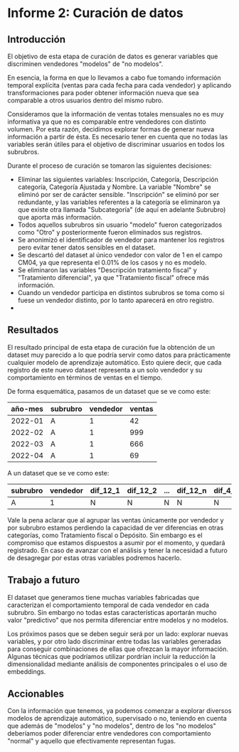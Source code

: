 # Informe 2: Curación de datos

## Introducción

El objetivo de esta etapa de curación de datos es generar variables que discriminen vendedores "modelos" de "no modelos". 

En esencia, la forma en que lo llevamos a cabo fue tomando información temporal explícita (ventas para cada fecha para cada vendedor) y aplicando transformaciones para poder obtener información nueva que sea comparable a otros usuarios dentro del mismo rubro. 

Consideramos que la información de ventas totales mensuales no es muy informativa ya que no es comparable entre vendedores con distinto volumen. Por esta razón, decidimos explorar formas de generar nueva información a partir de ésta. Es necesario tener en cuenta que no todas las variables serán útiles para el objetivo de discriminar usuarios en todos los subrubros. 

Durante el proceso de curación se tomaron las siguientes decisiones:

- Eliminar las siguientes variables: Inscripción, Categoría, Descripción categoría, Categoría Ajustada y Nombre. La variable "Nombre" se eliminó por ser de carácter sensible. "Inscripción" se eliminó por ser redundante, y las variables referentes a la categoría se eliminaron ya que existe otra llamada "Subcategoría" (de aquí en adelante Subrubro) que aporta más información.
- Todos aquellos subrubros sin usuario "modelo" fueron categorizados como "Otro" y posteriormente fueron eliminados sus registros.
- Se anonimizó el identificador de vendedor para mantener los registros pero evitar tener datos sensibles en el dataset.
- Se descartó del dataset al único vendedor con valor de 1 en el campo CM04, ya que representa el 0.01% de los casos y no es modelo.
- Se eliminaron las variables "Descripción tratamiento fiscal" y "Tratamiento diferencial", ya que "Tratamiento fiscal" ofrece más información. 
- Cuando un vendedor participa en distintos subrubros se toma como si fuese un vendedor distinto, por lo tanto aparecerá en otro registro.
- 


## Resultados

El resultado principal de esta etapa de curación fue la obtención de un dataset muy parecido a lo que podría servir como datos para prácticamente cualquier modelo de aprendizaje automático. Esto quiere decir, que cada registro de este nuevo dataset representa a un solo vendedor y su comportamiento en términos de ventas en el tiempo.

De forma esquemática, pasamos de un dataset que se ve como este:

| año-mes 	| subrubro 	| vendedor 	| ventas 	|
|---------	|----------	|----------	|--------	|
| 2022-01 	| A        	| 1        	| 42     	|
| 2022-02 	| A        	| 1        	| 999    	|
| 2022-03 	| A        	| 1        	| 666    	|
| 2022-04 	| A        	| 1        	| 69     	|

A un dataset que se ve como este:

| subrubro 	| vendedor 	| dif_12_1 	| dif_12_2 	| ... 	| dif_12_n 	| dif_4_1 	| dif_4_2 	| ... 	| dif_4_n 	| dif_12_mean 	| dif_12_var 	| dif_4_mean 	| dif_4_var 	|
|----------	|----------	|----------	|----------	|-----	|----------	|---------	|---------	|-----	|---------	|-------------	|------------	|------------	|-----------	|
| A        	| 1        	| N        	| N        	| N   	| N        	| N       	| N       	| N   	| N       	| N           	| N          	| N          	| N         	|

Vale la pena aclarar que al agrupar las ventas únicamente por vendedor y por subrubro estamos perdiendo la capacidad de ver diferencias en otras categorías, como Tratamiento fiscal o Depósito. Sin embargo es el compromiso que estamos dispuestos a asumir por el momento, y quedará registrado. En caso de avanzar con el análisis y tener la necesidad a futuro de desagregar por estas otras variables podremos hacerlo.

## Trabajo a futuro

El dataset que generamos tiene muchas variables fabricadas que caracterizan el comportamiento temporal de cada vendedor en cada subrubro. Sin embargo no todas estas características aportarán mucho valor "predictivo" que nos permita diferenciar entre modelos y no modelos. 

Los próximos pasos que se deben seguir será por un lado: explorar nuevas variables, y por otro lado discriminar entre todas las variables generadas para conseguir combinaciones de ellas que ofrezcan la mayor información. Algunas técnicas que podríamos utilizar pordrían incluir la reducción la dimensionalidad mediante análisis de componentes principales o el uso de embeddings.

## Accionables

Con la información que tenemos, ya podemos comenzar a explorar diversos modelos de aprendizaje automático, supervisado o no, teniendo en cuenta que además de "modelos" y "no modelos", dentro de los "no modelos" deberíamos poder diferenciar entre vendedores con comportamiento "normal" y aquello que efectivamente representan fugas.